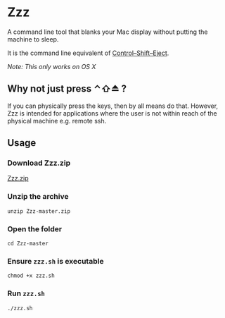 # Zzz

A command line tool that blanks your Mac display without putting the machine to sleep.

It is the command line equivalent of [Control–Shift–Eject](https://support.apple.com/en-us/HT201236).

*Note: This only works on OS X*

## Why not just press ⌃⇧⏏ ?
If you can physically press the keys, then by all means do that. However, Zzz is intended for applications where the user is not within reach of the physical machine e.g. remote ssh.

## Usage
### Download Zzz.zip
[Zzz.zip](https://github.com/efmeeks/Zzz/archive/master.zip)
### Unzip the archive
`unzip Zzz-master.zip`
### Open the folder
`cd Zzz-master`
### Ensure `zzz.sh` is executable
`chmod +x zzz.sh`
### Run `zzz.sh`
`./zzz.sh`
